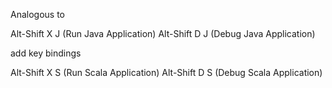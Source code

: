 Analogous to

  Alt-Shift X J  (Run Java Application)
  Alt-Shift D J  (Debug Java Application)

add key bindings

  Alt-Shift X S  (Run Scala Application)
  Alt-Shift D S  (Debug Scala Application)

